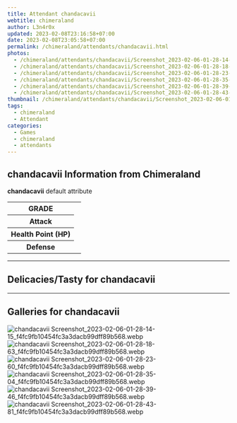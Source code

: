 ```yaml
---
title: Attendant chandacavii
webtitle: chimeraland
author: L3n4r0x
updated: 2023-02-08T23:16:58+07:00
date: 2023-02-08T23:05:58+07:00
permalink: /chimeraland/attendants/chandacavii.html
photos:
  - /chimeraland/attendants/chandacavii/Screenshot_2023-02-06-01-28-14-15_f4fc9fb10454fc3a3dacb99dff89b568.webp
  - /chimeraland/attendants/chandacavii/Screenshot_2023-02-06-01-28-18-63_f4fc9fb10454fc3a3dacb99dff89b568.webp
  - /chimeraland/attendants/chandacavii/Screenshot_2023-02-06-01-28-23-60_f4fc9fb10454fc3a3dacb99dff89b568.webp
  - /chimeraland/attendants/chandacavii/Screenshot_2023-02-06-01-28-35-04_f4fc9fb10454fc3a3dacb99dff89b568.webp
  - /chimeraland/attendants/chandacavii/Screenshot_2023-02-06-01-28-39-46_f4fc9fb10454fc3a3dacb99dff89b568.webp
  - /chimeraland/attendants/chandacavii/Screenshot_2023-02-06-01-28-43-81_f4fc9fb10454fc3a3dacb99dff89b568.webp
thumbnail: /chimeraland/attendants/chandacavii/Screenshot_2023-02-06-01-28-14-15_f4fc9fb10454fc3a3dacb99dff89b568.webp
tags:
  - chimeraland
  - Attendant
categories:
  - Games
  - chimeraland
  - attendants
---
```


<section id="bootstrap-wrapper"><link rel="stylesheet" href="https://rawcdn.githack.com/dimaslanjaka/Web-Manajemen/870a349/css/bootstrap-5-3-0-alpha3-wrapper.css"/><h2 id="attribute">chandacavii Information from Chimeraland</h2><p><b>chandacavii</b> default attribute <table><tr><th>GRADE</th><td></td></tr><tr><th>Attack</th><td></td></tr><tr><th>Health Point (HP)</th><td></td></tr><tr><th>Defense</th><td></td></tr></table></p><hr/><h2 id="delicacies">Delicacies/Tasty for chandacavii</h2><div class="bg-dark text-light"></div><hr/><div id="gallery"><h2>Galleries for chandacavii</h2><div class="row"><div class="col-lg-6 col-12"><img src="/chimeraland/attendants/chandacavii/Screenshot_2023-02-06-01-28-14-15_f4fc9fb10454fc3a3dacb99dff89b568.webp" alt="chandacavii Screenshot_2023-02-06-01-28-14-15_f4fc9fb10454fc3a3dacb99dff89b568.webp"/></div><div class="col-lg-6 col-12"><img src="/chimeraland/attendants/chandacavii/Screenshot_2023-02-06-01-28-18-63_f4fc9fb10454fc3a3dacb99dff89b568.webp" alt="chandacavii Screenshot_2023-02-06-01-28-18-63_f4fc9fb10454fc3a3dacb99dff89b568.webp"/></div><div class="col-lg-6 col-12"><img src="/chimeraland/attendants/chandacavii/Screenshot_2023-02-06-01-28-23-60_f4fc9fb10454fc3a3dacb99dff89b568.webp" alt="chandacavii Screenshot_2023-02-06-01-28-23-60_f4fc9fb10454fc3a3dacb99dff89b568.webp"/></div><div class="col-lg-6 col-12"><img src="/chimeraland/attendants/chandacavii/Screenshot_2023-02-06-01-28-35-04_f4fc9fb10454fc3a3dacb99dff89b568.webp" alt="chandacavii Screenshot_2023-02-06-01-28-35-04_f4fc9fb10454fc3a3dacb99dff89b568.webp"/></div><div class="col-lg-6 col-12"><img src="/chimeraland/attendants/chandacavii/Screenshot_2023-02-06-01-28-39-46_f4fc9fb10454fc3a3dacb99dff89b568.webp" alt="chandacavii Screenshot_2023-02-06-01-28-39-46_f4fc9fb10454fc3a3dacb99dff89b568.webp"/></div><div class="col-lg-6 col-12"><img src="/chimeraland/attendants/chandacavii/Screenshot_2023-02-06-01-28-43-81_f4fc9fb10454fc3a3dacb99dff89b568.webp" alt="chandacavii Screenshot_2023-02-06-01-28-43-81_f4fc9fb10454fc3a3dacb99dff89b568.webp"/></div></div></div></section>